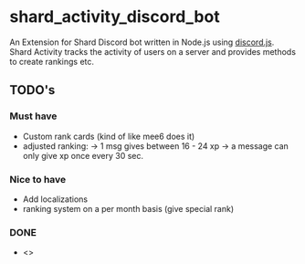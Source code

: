 # shard_activity_discord_bot
An Extension for Shard Discord bot written in Node.js using [discord.js](https://github.com/discordjs/discord.js).
Shard Activity tracks the activity of users on a server and provides methods to create rankings etc.

## TODO's

### Must have

* Custom rank cards (kind of like mee6 does it)
* adjusted ranking:
    -> 1 msg gives between 16 - 24 xp
    -> a message can only give xp once every 30 sec.

### Nice to have

* Add localizations
* ranking system on a per month basis (give special rank)

### DONE

* <>